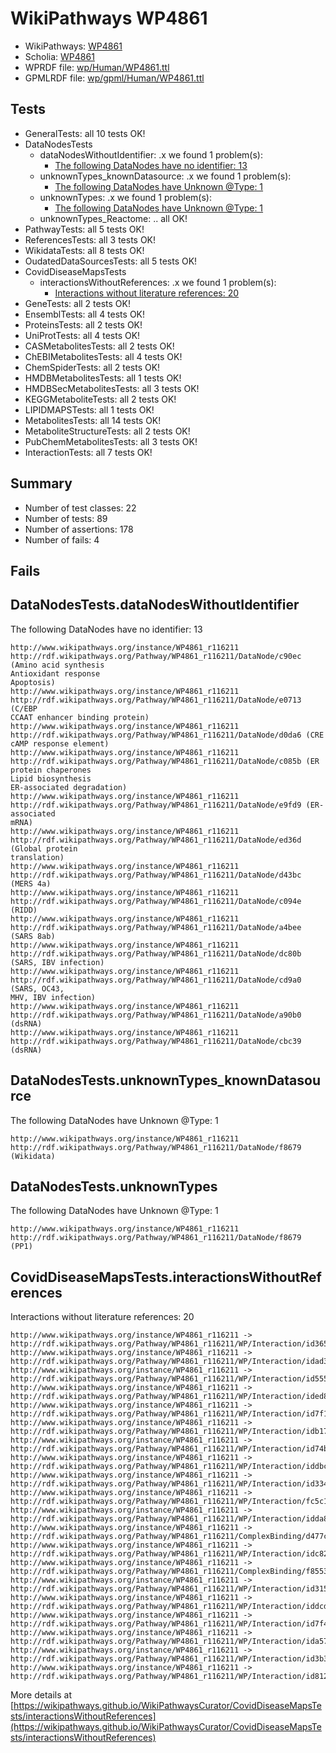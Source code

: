# WikiPathways WP4861

* WikiPathways: [WP4861](https://identifiers.org/wikipathways:WP4861)
* Scholia: [WP4861](https://scholia.toolforge.org/wikipathways/WP4861)
* WPRDF file: [wp/Human/WP4861.ttl](../wp/Human/WP4861.ttl)
* GPMLRDF file: [wp/gpml/Human/WP4861.ttl](../wp/gpml/Human/WP4861.ttl)

## Tests
* GeneralTests: all 10 tests OK!
* DataNodesTests
    * dataNodesWithoutIdentifier: .x we found 1 problem(s):
        * [The following DataNodes have no identifier: 13](#8792c493)
    * unknownTypes_knownDatasource: .x we found 1 problem(s):
        * [The following DataNodes have Unknown @Type: 1](#904516d6)
    * unknownTypes: .x we found 1 problem(s):
        * [The following DataNodes have Unknown @Type: 1](#839973df)
    * unknownTypes_Reactome: .. all OK!
* PathwayTests: all 5 tests OK!
* ReferencesTests: all 3 tests OK!
* WikidataTests: all 8 tests OK!
* OudatedDataSourcesTests: all 5 tests OK!
* CovidDiseaseMapsTests
    * interactionsWithoutReferences: .x we found 1 problem(s):
        * [Interactions without literature references: 20](#9701cd00)
* GeneTests: all 2 tests OK!
* EnsemblTests: all 4 tests OK!
* ProteinsTests: all 2 tests OK!
* UniProtTests: all 4 tests OK!
* CASMetabolitesTests: all 2 tests OK!
* ChEBIMetabolitesTests: all 4 tests OK!
* ChemSpiderTests: all 2 tests OK!
* HMDBMetabolitesTests: all 1 tests OK!
* HMDBSecMetabolitesTests: all 3 tests OK!
* KEGGMetaboliteTests: all 2 tests OK!
* LIPIDMAPSTests: all 1 tests OK!
* MetabolitesTests: all 14 tests OK!
* MetaboliteStructureTests: all 2 tests OK!
* PubChemMetabolitesTests: all 3 tests OK!
* InteractionTests: all 7 tests OK!


## Summary

* Number of test classes: 22
* Number of tests: 89
* Number of assertions: 178
* Number of fails: 4

## Fails

<a name="8792c493" />

## DataNodesTests.dataNodesWithoutIdentifier

The following DataNodes have no identifier: 13
```
http://www.wikipathways.org/instance/WP4861_r116211 http://rdf.wikipathways.org/Pathway/WP4861_r116211/DataNode/c90ec (Amino acid synthesis
Antioxidant response
Apoptosis)
http://www.wikipathways.org/instance/WP4861_r116211 http://rdf.wikipathways.org/Pathway/WP4861_r116211/DataNode/e0713 (C/EBP
CCAAT enhancer binding protein)
http://www.wikipathways.org/instance/WP4861_r116211 http://rdf.wikipathways.org/Pathway/WP4861_r116211/DataNode/d0da6 (CRE
cAMP response element)
http://www.wikipathways.org/instance/WP4861_r116211 http://rdf.wikipathways.org/Pathway/WP4861_r116211/DataNode/c085b (ER protein chaperones
Lipid biosynthesis
ER-associated degradation)
http://www.wikipathways.org/instance/WP4861_r116211 http://rdf.wikipathways.org/Pathway/WP4861_r116211/DataNode/e9fd9 (ER-associated
mRNA)
http://www.wikipathways.org/instance/WP4861_r116211 http://rdf.wikipathways.org/Pathway/WP4861_r116211/DataNode/ed36d (Global protein
translation)
http://www.wikipathways.org/instance/WP4861_r116211 http://rdf.wikipathways.org/Pathway/WP4861_r116211/DataNode/d43bc (MERS 4a)
http://www.wikipathways.org/instance/WP4861_r116211 http://rdf.wikipathways.org/Pathway/WP4861_r116211/DataNode/c094e (RIDD)
http://www.wikipathways.org/instance/WP4861_r116211 http://rdf.wikipathways.org/Pathway/WP4861_r116211/DataNode/a4bee (SARS 8ab)
http://www.wikipathways.org/instance/WP4861_r116211 http://rdf.wikipathways.org/Pathway/WP4861_r116211/DataNode/dc80b (SARS, IBV infection)
http://www.wikipathways.org/instance/WP4861_r116211 http://rdf.wikipathways.org/Pathway/WP4861_r116211/DataNode/cd9a0 (SARS, OC43,
MHV, IBV infection)
http://www.wikipathways.org/instance/WP4861_r116211 http://rdf.wikipathways.org/Pathway/WP4861_r116211/DataNode/a90b0 (dsRNA)
http://www.wikipathways.org/instance/WP4861_r116211 http://rdf.wikipathways.org/Pathway/WP4861_r116211/DataNode/cbc39 (dsRNA)
```

<a name="904516d6" />

## DataNodesTests.unknownTypes_knownDatasource

The following DataNodes have Unknown @Type: 1
```
http://www.wikipathways.org/instance/WP4861_r116211 http://rdf.wikipathways.org/Pathway/WP4861_r116211/DataNode/f8679 (Wikidata)
```

<a name="839973df" />

## DataNodesTests.unknownTypes

The following DataNodes have Unknown @Type: 1
```
http://www.wikipathways.org/instance/WP4861_r116211 http://rdf.wikipathways.org/Pathway/WP4861_r116211/DataNode/f8679 (PP1)
```

<a name="9701cd00" />

## CovidDiseaseMapsTests.interactionsWithoutReferences

Interactions without literature references: 20
```
http://www.wikipathways.org/instance/WP4861_r116211 -> http://rdf.wikipathways.org/Pathway/WP4861_r116211/WP/Interaction/id36593f74
http://www.wikipathways.org/instance/WP4861_r116211 -> http://rdf.wikipathways.org/Pathway/WP4861_r116211/WP/Interaction/idad3f9625
http://www.wikipathways.org/instance/WP4861_r116211 -> http://rdf.wikipathways.org/Pathway/WP4861_r116211/WP/Interaction/id5555a7cf
http://www.wikipathways.org/instance/WP4861_r116211 -> http://rdf.wikipathways.org/Pathway/WP4861_r116211/WP/Interaction/ided8176a0
http://www.wikipathways.org/instance/WP4861_r116211 -> http://rdf.wikipathways.org/Pathway/WP4861_r116211/WP/Interaction/id7f19c7ea
http://www.wikipathways.org/instance/WP4861_r116211 -> http://rdf.wikipathways.org/Pathway/WP4861_r116211/WP/Interaction/idb174dd6a
http://www.wikipathways.org/instance/WP4861_r116211 -> http://rdf.wikipathways.org/Pathway/WP4861_r116211/WP/Interaction/id74bb08d8
http://www.wikipathways.org/instance/WP4861_r116211 -> http://rdf.wikipathways.org/Pathway/WP4861_r116211/WP/Interaction/iddbc481e4
http://www.wikipathways.org/instance/WP4861_r116211 -> http://rdf.wikipathways.org/Pathway/WP4861_r116211/WP/Interaction/id334c961f
http://www.wikipathways.org/instance/WP4861_r116211 -> http://rdf.wikipathways.org/Pathway/WP4861_r116211/WP/Interaction/fc5c1
http://www.wikipathways.org/instance/WP4861_r116211 -> http://rdf.wikipathways.org/Pathway/WP4861_r116211/WP/Interaction/idda829af2
http://www.wikipathways.org/instance/WP4861_r116211 -> http://rdf.wikipathways.org/Pathway/WP4861_r116211/ComplexBinding/d477c
http://www.wikipathways.org/instance/WP4861_r116211 -> http://rdf.wikipathways.org/Pathway/WP4861_r116211/WP/Interaction/idc828ca15
http://www.wikipathways.org/instance/WP4861_r116211 -> http://rdf.wikipathways.org/Pathway/WP4861_r116211/ComplexBinding/f8553
http://www.wikipathways.org/instance/WP4861_r116211 -> http://rdf.wikipathways.org/Pathway/WP4861_r116211/WP/Interaction/id315b7e46
http://www.wikipathways.org/instance/WP4861_r116211 -> http://rdf.wikipathways.org/Pathway/WP4861_r116211/WP/Interaction/iddcd631b5
http://www.wikipathways.org/instance/WP4861_r116211 -> http://rdf.wikipathways.org/Pathway/WP4861_r116211/WP/Interaction/id7f4a3b95
http://www.wikipathways.org/instance/WP4861_r116211 -> http://rdf.wikipathways.org/Pathway/WP4861_r116211/WP/Interaction/ida575a860
http://www.wikipathways.org/instance/WP4861_r116211 -> http://rdf.wikipathways.org/Pathway/WP4861_r116211/WP/Interaction/id3b399cfb
http://www.wikipathways.org/instance/WP4861_r116211 -> http://rdf.wikipathways.org/Pathway/WP4861_r116211/WP/Interaction/id8122cdf4
```

More details at [https://wikipathways.github.io/WikiPathwaysCurator/CovidDiseaseMapsTests/interactionsWithoutReferences](https://wikipathways.github.io/WikiPathwaysCurator/CovidDiseaseMapsTests/interactionsWithoutReferences)

